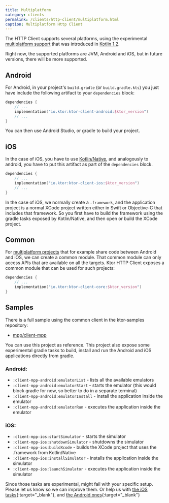 ```yaml
---
title: Multiplatform
category: clients
permalink: /clients/http-client/multiplatform.html
caption: Multiplatform Http Client 
---
```


The HTTP Client supports several platforms, using the experimental [multiplatform support](https://kotlinlang.org/docs/reference/multiplatform.html)
that was introduced in [Kotlin 1.2](https://blog.jetbrains.com/kotlin/2017/11/kotlin-1-2-released/).

Right now, the supported platforms are JVM, Android and iOS, but in future versions, there will be more supported.

## Android

For Android, in your project's `build.gradle` (or `build.gradle.kts`) you just have include the following artifact to your `dependencies` block:

```kotlin
dependencies {
    // ...
    implementation("io.ktor:ktor-client-android:$ktor_version")
    // ...
}
```

You can then use Android Studio, or gradle to build your project.

## iOS

In the case of iOS, you have to use [Kotlin/Native](https://github.com/JetBrains/kotlin-native), and analogously
to android, you have to put this artifact as part of the `dependencies` block. 

```kotlin
dependencies {
    // ...
    implementation("io.ktor:ktor-client-ios:$ktor_version")
    // ...
}
```

In the case of iOS, we normally create a `.framework`, and the application project is a normal XCode project
written either in Swift or Objective-C that includes that framework.
So you first have to build the framework using the gradle tasks exposed by Kotlin/Native,
and then open or build the XCode project. 

## Common

For [multiplatform projects](https://kotlinlang.org/docs/reference/multiplatform.html) that for example
share code between Android and iOS, we can create a common module.
That common module can only access APIs that are available on all the targets.
Ktor HTTP Client exposes a common module that can be used for such projects:

```kotlin
dependencies {
    // ...
    implementation("io.ktor:ktor-client-core:$ktor_version")
}
```

## Samples

There is a full sample using the common client in the ktor-samples repository:

* [mpp/client-mpp](https://github.com/ktorio/ktor-samples/tree/master/mpp/client-mpp)

You can use this project as reference. This project also expose some experimental gradle tasks to build, install and run the
Android and iOS applications directly from gradle.

### Android:

* `:client-mpp-android:emulatorList` - lists all the available emulators
* `:client-mpp-android:emulatorStart` - starts the emulator (this would block gradle for now, so better to do in a separate terminal)
* `:client-mpp-android:emulatorInstall` - install the application inside the emulator
* `:client-mpp-android:emulatorRun` - executes the application inside the emulator

### iOS:

* `:client-mpp-ios:startSimulator` - starts the simulator
* `:client-mpp-ios:shutdownSimulator` - shutdowns the simulator
* `:client-mpp-ios:buildXcode` - builds the XCode project that uses the .framework from Kotlin/Native
* `:client-mpp-ios:installSimulator` - installs the application inside the simulator
* `:client-mpp-ios:launchSimulator` - executes the application inside the simulator

Since those tasks are experimental, might fail with your specific setup. Please let us know so we can improve them.
Or help us with [the iOS tasks](https://github.com/ktorio/ktor-samples/blob/master/mpp/client-mpp/ios/build.gradle){:target="_blank"},
and [the Android ones](https://github.com/ktorio/ktor-samples/blob/master/mpp/client-mpp/android/build.gradle){:target="_blank"}
